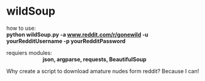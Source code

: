 wildSoup
========
how to use:<br>
<b>python wildSoup.py -a www.reddit.com/r/gonewild -u yourRedditUsername -p yourRedditPassword</b>

requiers modules: <br>
&nbsp;&nbsp;&nbsp;&nbsp;&nbsp;&nbsp;&nbsp;&nbsp;&nbsp;&nbsp;&nbsp;&nbsp;&nbsp;&nbsp;&nbsp;&nbsp;&nbsp;&nbsp;&nbsp;&nbsp;&nbsp;&nbsp;&nbsp;&nbsp;<b>json, argparse, requests, BeautifulSoup</b>
                  
Why create a script to download amature nudes form reddit? Because I can!
